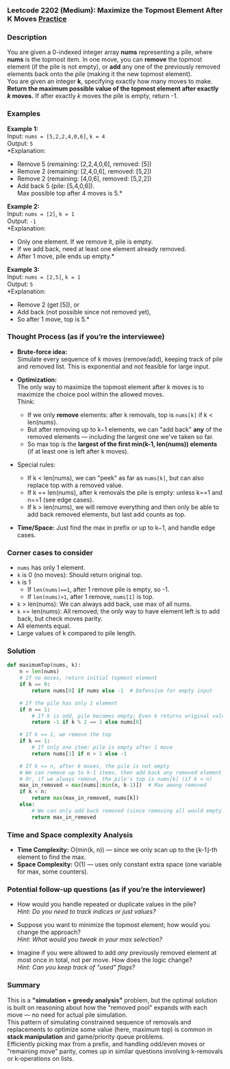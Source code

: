 ### Leetcode 2202 (Medium): Maximize the Topmost Element After K Moves [Practice](https://leetcode.com/problems/maximize-the-topmost-element-after-k-moves)

### Description  
You are given a 0-indexed integer array **nums** representing a pile, where **nums** is the topmost item. In one move, you can **remove** the topmost element (if the pile is not empty), or **add** any one of the previously removed elements back onto the pile (making it the new topmost element).  
You are given an integer **k**, specifying exactly how many moves to make.  
**Return the maximum possible value of the topmost element after exactly _k_ moves.** If after exactly _k_ moves the pile is empty, return -1.

### Examples  

**Example 1:**  
Input: `nums = [5,2,2,4,0,6]`, `k = 4`  
Output: `5`  
*Explanation:  
- Remove 5 (remaining: [2,2,4,0,6], removed: [5])  
- Remove 2 (remaining: [2,4,0,6], removed: [5,2])  
- Remove 2 (remaining: [4,0,6], removed: [5,2,2])  
- Add back 5 (pile: [5,4,0,6]).  
Max possible top after 4 moves is 5.*

**Example 2:**  
Input: `nums = [2]`, `k = 1`  
Output: `-1`  
*Explanation:  
- Only one element. If we remove it, pile is empty.  
- If we add back, need at least one element already removed.  
- After 1 move, pile ends up empty.*

**Example 3:**  
Input: `nums = [2,5]`, `k = 1`  
Output: `5`  
*Explanation:  
- Remove 2 (get [5]), or  
- Add back (not possible since not removed yet),  
- So after 1 move, top is 5.*

### Thought Process (as if you’re the interviewee)  
- **Brute-force idea:**  
  Simulate every sequence of k moves (remove/add), keeping track of pile and removed list. This is exponential and not feasible for large input.

- **Optimization:**  
  The only way to maximize the topmost element after k moves is to maximize the choice pool within the allowed moves.  
  Think:  
  - If we only **remove** elements: after k removals, top is `nums[k]` if k < len(nums).
  - But after removing up to k−1 elements, we can "add back" **any** of the removed elements — including the largest one we've taken so far.
  - So max top is the **largest of the first min(k-1, len(nums)) elements** (if at least one is left after k moves).

- Special rules:
  - If k < len(nums), we can "peek" as far as `nums[k]`, but can also replace top with a removed value.
  - If k == len(nums), after k removals the pile is empty: unless k==1 and n==1 (see edge cases).
  - If k > len(nums), we will remove everything and then only be able to add back removed elements, but last add counts as top.

- **Time/Space:** Just find the max in prefix or up to k−1, and handle edge cases.

### Corner cases to consider  
- `nums` has only 1 element.
- `k` is 0 (no moves): Should return original top.
- `k` is 1   
    - If `len(nums)==1`, after 1 remove pile is empty, so -1.  
    - If `len(nums)>1`, after 1 remove, `nums[1]` is top.
- `k` > len(nums): We can always add back, use max of all nums.
- `k` == len(nums): All removed; the only way to have element left is to add back, but check moves parity.
- All elements equal.
- Large values of k compared to pile length.

### Solution

```python
def maximumTop(nums, k):
    n = len(nums)
    # If no moves, return initial topmost element
    if k == 0:
        return nums[0] if nums else -1  # Defensive for empty input

    # If the pile has only 1 element
    if n == 1:
        # If k is odd, pile becomes empty; Even k returns original value
        return -1 if k % 2 == 1 else nums[0]

    # If k == 1, we remove the top
    if k == 1:
        # If only one item: pile is empty after 1 move
        return nums[1] if n > 1 else -1

    # If k <= n, after k moves, the pile is not empty
    # We can remove up to k-1 items, then add back any removed element (max of nums[:k-1])
    # Or, if we always remove, the pile's top is nums[k] (if k < n)
    max_in_removed = max(nums[:min(n, k-1)])  # Max among removed
    if k < n:
        return max(max_in_removed, nums[k])
    else:
        # We can only add back removed (since removing all would empty the pile)
        return max_in_removed
```

### Time and Space complexity Analysis  

- **Time Complexity:** O(min(k, n)) — since we only scan up to the ⌊k-1⌋-th element to find the max.
- **Space Complexity:** O(1) — uses only constant extra space (one variable for max, some counters).

### Potential follow-up questions (as if you’re the interviewer)  

- How would you handle repeated or duplicate values in the pile?  
  *Hint: Do you need to track indices or just values?*

- Suppose you want to minimize the topmost element; how would you change the approach?  
  *Hint: What would you tweak in your max selection?*

- Imagine if you were allowed to add *any* previously removed element at most once in total, not per move. How does the logic change?  
  *Hint: Can you keep track of "used" flags?*

### Summary
This is a **"simulation + greedy analysis"** problem, but the optimal solution is built on reasoning about how the "removed pool" expands with each move — no need for actual pile simulation.  
This pattern of simulating constrained sequence of removals and replacements to optimize some value (here, maximum top) is common in **stack manipulation** and game/priority queue problems.  
Efficiently picking max from a prefix, and handling odd/even moves or "remaining move" parity, comes up in similar questions involving k-removals or k-operations on lists.